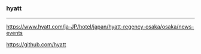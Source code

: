 ### hyatt
---
https://www.hyatt.com/ja-JP/hotel/japan/hyatt-regency-osaka/osaka/news-events

https://github.com/hyatt


```
```

```
```

```
```


